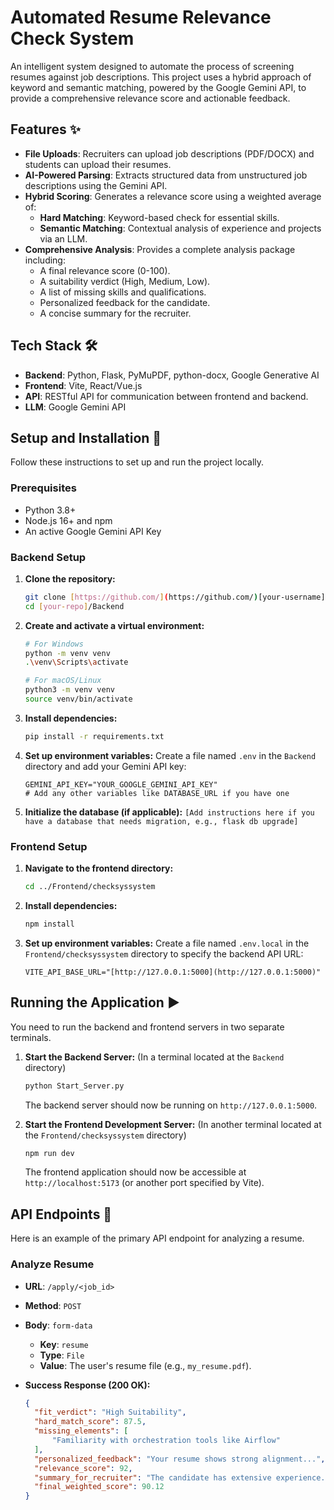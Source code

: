 # Automated Resume Relevance Check System
An intelligent system designed to automate the process of screening resumes against job descriptions. This project uses a hybrid approach of keyword and semantic matching, powered by the Google Gemini API, to provide a comprehensive relevance score and actionable feedback.

## Features ✨

- **File Uploads**: Recruiters can upload job descriptions (PDF/DOCX) and students can upload their resumes.
- **AI-Powered Parsing**: Extracts structured data from unstructured job descriptions using the Gemini API.
- **Hybrid Scoring**: Generates a relevance score using a weighted average of:
    - **Hard Matching**: Keyword-based check for essential skills.
    - **Semantic Matching**: Contextual analysis of experience and projects via an LLM.
- **Comprehensive Analysis**: Provides a complete analysis package including:
    - A final relevance score (0-100).
    - A suitability verdict (High, Medium, Low).
    - A list of missing skills and qualifications.
    - Personalized feedback for the candidate.
    - A concise summary for the recruiter.

## Tech Stack 🛠️

- **Backend**: Python, Flask, PyMuPDF, python-docx, Google Generative AI
- **Frontend**: Vite, React/Vue.js
- **API**: RESTful API for communication between frontend and backend.
- **LLM**: Google Gemini API

## Setup and Installation 🚀

Follow these instructions to set up and run the project locally.

### Prerequisites

- Python 3.8+
- Node.js 16+ and npm
- An active Google Gemini API Key

### Backend Setup

1.  **Clone the repository:**
    ```bash
    git clone [https://github.com/](https://github.com/)[your-username]/[your-repo].git
    cd [your-repo]/Backend
    ```

2.  **Create and activate a virtual environment:**
    ```bash
    # For Windows
    python -m venv venv
    .\venv\Scripts\activate

    # For macOS/Linux
    python3 -m venv venv
    source venv/bin/activate
    ```

3.  **Install dependencies:**
    ```bash
    pip install -r requirements.txt
    ```

4.  **Set up environment variables:**
    Create a file named `.env` in the `Backend` directory and add your Gemini API key:
    ```
    GEMINI_API_KEY="YOUR_GOOGLE_GEMINI_API_KEY"
    # Add any other variables like DATABASE_URL if you have one
    ```

5.  **Initialize the database (if applicable):**
    `[Add instructions here if you have a database that needs migration, e.g., flask db upgrade]`

### Frontend Setup

1.  **Navigate to the frontend directory:**
    ```bash
    cd ../Frontend/checksyssystem
    ```

2.  **Install dependencies:**
    ```bash
    npm install
    ```

3.  **Set up environment variables:**
    Create a file named `.env.local` in the `Frontend/checksyssystem` directory to specify the backend API URL:
    ```
    VITE_API_BASE_URL="[http://127.0.0.1:5000](http://127.0.0.1:5000)"
    ```

## Running the Application ▶️

You need to run the backend and frontend servers in two separate terminals.

1.  **Start the Backend Server:**
    (In a terminal located at the `Backend` directory)
    ```bash
    python Start_Server.py
    ```
    The backend server should now be running on `http://127.0.0.1:5000`.

2.  **Start the Frontend Development Server:**
    (In another terminal located at the `Frontend/checksyssystem` directory)
    ```bash
    npm run dev
    ```
    The frontend application should now be accessible at `http://localhost:5173` (or another port specified by Vite).

## API Endpoints 📡

Here is an example of the primary API endpoint for analyzing a resume.

### Analyze Resume

- **URL**: `/apply/<job_id>`
- **Method**: `POST`
- **Body**: `form-data`
  - **Key**: `resume`
  - **Type**: `File`
  - **Value**: The user's resume file (e.g., `my_resume.pdf`).

- **Success Response (200 OK):**
  ```json
  {
    "fit_verdict": "High Suitability",
    "hard_match_score": 87.5,
    "missing_elements": [
        "Familiarity with orchestration tools like Airflow"
    ],
    "personalized_feedback": "Your resume shows strong alignment...",
    "relevance_score": 92,
    "summary_for_recruiter": "The candidate has extensive experience...",
    "final_weighted_score": 90.12
  }
